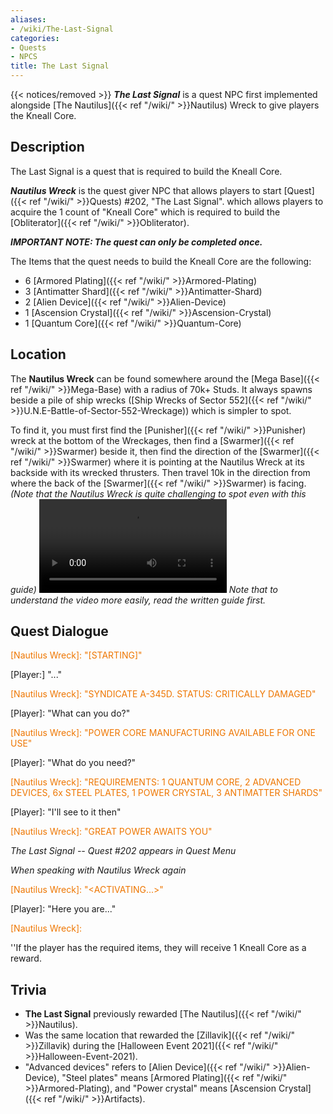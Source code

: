```yaml
---
aliases:
- /wiki/The-Last-Signal
categories:
- Quests
- NPCS
title: The Last Signal
---
```


{{< notices/removed >}} **_The Last Signal_** is a quest NPC first implemented alongside [The Nautilus]({{< ref "/wiki/" >}}Nautilus) Wreck to give players the Kneall Core. 

## Description

The Last Signal is a quest that is required to build the Kneall Core.

**_Nautilus Wreck_** is the quest giver NPC that allows players to start [Quest]({{< ref "/wiki/" >}}Quests) #202, "The Last Signal". which allows players to acquire the 1 count of "Kneall Core" which is required to build the [Obliterator]({{< ref "/wiki/" >}}Obliterator).

**_IMPORTANT NOTE: The quest can only be completed once._**

The Items that the quest needs to build the Kneall Core are the following:

- 6 [Armored Plating]({{< ref "/wiki/" >}}Armored-Plating)
- 3 [Antimatter Shard]({{< ref "/wiki/" >}}Antimatter-Shard)
- 2 [Alien Device]({{< ref "/wiki/" >}}Alien-Device)
- 1 [Ascension Crystal]({{< ref "/wiki/" >}}Ascension-Crystal)
- 1 [Quantum Core]({{< ref "/wiki/" >}}Quantum-Core)

## Location

The **Nautilus Wreck** can be found somewhere around the [Mega Base]({{< ref "/wiki/" >}}Mega-Base) with a radius of 70k+ Studs. It always spawns beside a pile of ship wrecks ([Ship Wrecks of Sector 552]({{< ref "/wiki/" >}}U.N.E-Battle-of-Sector-552-Wreckage)) which is simpler to spot.

To find it, you must first find the [Punisher]({{< ref "/wiki/" >}}Punisher) wreck at the bottom of the Wreckages, then find a [Swarmer]({{< ref "/wiki/" >}}Swarmer) beside it, then find the direction of the [Swarmer]({{< ref "/wiki/" >}}Swarmer) where it is pointing at the Nautilus Wreck at its backside with its wrecked thrusters. Then travel 10k in the direction from where the back of the [Swarmer]({{< ref "/wiki/" >}}Swarmer) is facing. _(Note that the Nautilus Wreck is quite challenging to spot even with this guide)_ ![centre|Video guide on the location of the Nautilus
Wreck.](KneallCoreGuide.mp4 "centre|Video guide on the location of the Nautilus Wreck.") _Note that to understand the video more easily, read the written guide first._

## Quest Dialogue 

<span style="color:#ee7600">[Nautilus Wreck]: "[STARTING]"</span>

[Player:] "..."

<span style="color:#ee7600">[Nautilus Wreck]: "SYNDICATE A-345D. STATUS: CRITICALLY DAMAGED"</span>

[Player]: "What can you do?"

<span style="color:#ee7600">[Nautilus Wreck]: "POWER CORE MANUFACTURING AVAILABLE FOR ONE USE"</span>

[Player]: "What do you need?"

<span style="color:#ee7600">[Nautilus Wreck]: "REQUIREMENTS: 1 QUANTUM CORE, 2 ADVANCED DEVICES, 6x STEEL PLATES, 1 POWER CRYSTAL, 3 ANTIMATTER SHARDS"</span>

[Player]: "I'll see to it then"

<span style="color:#ee7600">[Nautilus Wreck]: "GREAT POWER AWAITS YOU"</span>

_The Last Signal -- Quest #202 appears in Quest Menu_

_When speaking with Nautilus Wreck again_

<span style="color:#ee7600">[Nautilus Wreck]: "<ACTIVATING...>"</span>

[Player]: "Here you are..."

<span style="color:#ee7600">[Nautilus Wreck]: <POWER CORE MANUFACTURING COMPLETE></span>

''If the player has the required items, they will receive 1 Kneall Core as a reward.

## Trivia

- **The Last Signal** previously rewarded [The Nautilus]({{< ref "/wiki/" >}}Nautilus).
- Was the same location that rewarded the [Zillavik]({{< ref "/wiki/" >}}Zillavik) during the [Halloween Event 2021]({{< ref "/wiki/" >}}Halloween-Event-2021).
- "Advanced devices" refers to [Alien Device]({{< ref "/wiki/" >}}Alien-Device), "Steel plates" means [Armored Plating]({{< ref "/wiki/" >}}Armored-Plating), and "Power crystal" means [Ascension Crystal]({{< ref "/wiki/" >}}Artifacts).